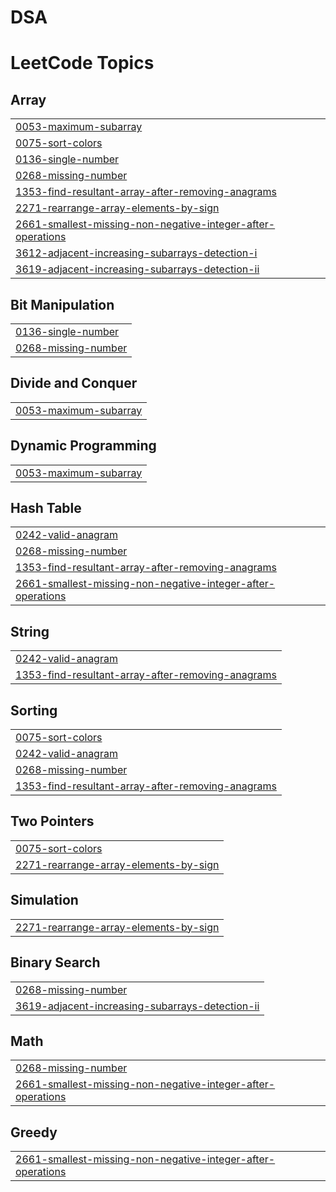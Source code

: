# DSA
<!---LeetCode Topics Start-->
# LeetCode Topics
## Array
|  |
| ------- |
| [0053-maximum-subarray](https://github.com/marindave04/DSA/tree/master/0053-maximum-subarray) |
| [0075-sort-colors](https://github.com/marindave04/DSA/tree/master/0075-sort-colors) |
| [0136-single-number](https://github.com/marindave04/DSA/tree/master/0136-single-number) |
| [0268-missing-number](https://github.com/marindave04/DSA/tree/master/0268-missing-number) |
| [1353-find-resultant-array-after-removing-anagrams](https://github.com/marindave04/DSA/tree/master/1353-find-resultant-array-after-removing-anagrams) |
| [2271-rearrange-array-elements-by-sign](https://github.com/marindave04/DSA/tree/master/2271-rearrange-array-elements-by-sign) |
| [2661-smallest-missing-non-negative-integer-after-operations](https://github.com/marindave04/DSA/tree/master/2661-smallest-missing-non-negative-integer-after-operations) |
| [3612-adjacent-increasing-subarrays-detection-i](https://github.com/marindave04/DSA/tree/master/3612-adjacent-increasing-subarrays-detection-i) |
| [3619-adjacent-increasing-subarrays-detection-ii](https://github.com/marindave04/DSA/tree/master/3619-adjacent-increasing-subarrays-detection-ii) |
## Bit Manipulation
|  |
| ------- |
| [0136-single-number](https://github.com/marindave04/DSA/tree/master/0136-single-number) |
| [0268-missing-number](https://github.com/marindave04/DSA/tree/master/0268-missing-number) |
## Divide and Conquer
|  |
| ------- |
| [0053-maximum-subarray](https://github.com/marindave04/DSA/tree/master/0053-maximum-subarray) |
## Dynamic Programming
|  |
| ------- |
| [0053-maximum-subarray](https://github.com/marindave04/DSA/tree/master/0053-maximum-subarray) |
## Hash Table
|  |
| ------- |
| [0242-valid-anagram](https://github.com/marindave04/DSA/tree/master/0242-valid-anagram) |
| [0268-missing-number](https://github.com/marindave04/DSA/tree/master/0268-missing-number) |
| [1353-find-resultant-array-after-removing-anagrams](https://github.com/marindave04/DSA/tree/master/1353-find-resultant-array-after-removing-anagrams) |
| [2661-smallest-missing-non-negative-integer-after-operations](https://github.com/marindave04/DSA/tree/master/2661-smallest-missing-non-negative-integer-after-operations) |
## String
|  |
| ------- |
| [0242-valid-anagram](https://github.com/marindave04/DSA/tree/master/0242-valid-anagram) |
| [1353-find-resultant-array-after-removing-anagrams](https://github.com/marindave04/DSA/tree/master/1353-find-resultant-array-after-removing-anagrams) |
## Sorting
|  |
| ------- |
| [0075-sort-colors](https://github.com/marindave04/DSA/tree/master/0075-sort-colors) |
| [0242-valid-anagram](https://github.com/marindave04/DSA/tree/master/0242-valid-anagram) |
| [0268-missing-number](https://github.com/marindave04/DSA/tree/master/0268-missing-number) |
| [1353-find-resultant-array-after-removing-anagrams](https://github.com/marindave04/DSA/tree/master/1353-find-resultant-array-after-removing-anagrams) |
## Two Pointers
|  |
| ------- |
| [0075-sort-colors](https://github.com/marindave04/DSA/tree/master/0075-sort-colors) |
| [2271-rearrange-array-elements-by-sign](https://github.com/marindave04/DSA/tree/master/2271-rearrange-array-elements-by-sign) |
## Simulation
|  |
| ------- |
| [2271-rearrange-array-elements-by-sign](https://github.com/marindave04/DSA/tree/master/2271-rearrange-array-elements-by-sign) |
## Binary Search
|  |
| ------- |
| [0268-missing-number](https://github.com/marindave04/DSA/tree/master/0268-missing-number) |
| [3619-adjacent-increasing-subarrays-detection-ii](https://github.com/marindave04/DSA/tree/master/3619-adjacent-increasing-subarrays-detection-ii) |
## Math
|  |
| ------- |
| [0268-missing-number](https://github.com/marindave04/DSA/tree/master/0268-missing-number) |
| [2661-smallest-missing-non-negative-integer-after-operations](https://github.com/marindave04/DSA/tree/master/2661-smallest-missing-non-negative-integer-after-operations) |
## Greedy
|  |
| ------- |
| [2661-smallest-missing-non-negative-integer-after-operations](https://github.com/marindave04/DSA/tree/master/2661-smallest-missing-non-negative-integer-after-operations) |
<!---LeetCode Topics End-->